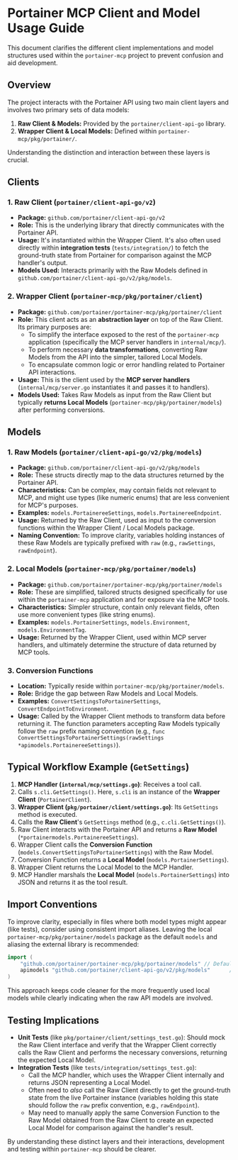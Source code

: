 # Portainer MCP Client and Model Usage Guide

This document clarifies the different client implementations and model structures used within the `portainer-mcp` project to prevent confusion and aid development.

## Overview

The project interacts with the Portainer API using two main client layers and involves two primary sets of data models:

1.  **Raw Client & Models:** Provided by the `portainer/client-api-go` library.
2.  **Wrapper Client & Local Models:** Defined within `portainer-mcp/pkg/portainer/`.

Understanding the distinction and interaction between these layers is crucial.

## Clients

### 1. Raw Client (`portainer/client-api-go/v2`)

*   **Package:** `github.com/portainer/client-api-go/v2`
*   **Role:** This is the underlying library that directly communicates with the Portainer API.
*   **Usage:** It's instantiated within the Wrapper Client. It's also often used directly within **integration tests** (`tests/integration/`) to fetch the ground-truth state from Portainer for comparison against the MCP handler's output.
*   **Models Used:** Interacts primarily with the Raw Models defined in `github.com/portainer/client-api-go/v2/pkg/models`.

### 2. Wrapper Client (`portainer-mcp/pkg/portainer/client`)

*   **Package:** `github.com/portainer/portainer-mcp/pkg/portainer/client`
*   **Role:** This client acts as an **abstraction layer** on top of the Raw Client. Its primary purposes are:
    *   To simplify the interface exposed to the rest of the `portainer-mcp` application (specifically the MCP server handlers in `internal/mcp/`).
    *   To perform necessary **data transformations**, converting Raw Models from the API into the simpler, tailored Local Models.
    *   To encapsulate common logic or error handling related to Portainer API interactions.
*   **Usage:** This is the client used by the **MCP server handlers** (`internal/mcp/server.go` instantiates it and passes it to handlers).
*   **Models Used:** Takes Raw Models as input from the Raw Client but typically **returns Local Models** (`portainer-mcp/pkg/portainer/models`) after performing conversions.

## Models

### 1. Raw Models (`portainer/client-api-go/v2/pkg/models`)

*   **Package:** `github.com/portainer/client-api-go/v2/pkg/models`
*   **Role:** These structs directly map to the data structures returned by the Portainer API.
*   **Characteristics:** Can be complex, may contain fields not relevant to MCP, and might use types (like numeric enums) that are less convenient for MCP's purposes.
*   **Examples:** `models.PortainereeSettings`, `models.PortainereeEndpoint`.
*   **Usage:** Returned by the Raw Client, used as input to the conversion functions within the Wrapper Client / Local Models package.
*   **Naming Convention:** To improve clarity, variables holding instances of these Raw Models are typically prefixed with `raw` (e.g., `rawSettings`, `rawEndpoint`).

### 2. Local Models (`portainer-mcp/pkg/portainer/models`)

*   **Package:** `github.com/portainer/portainer-mcp/pkg/portainer/models`
*   **Role:** These are simplified, tailored structs designed specifically for use within the `portainer-mcp` application and for exposure via the MCP tools.
*   **Characteristics:** Simpler structure, contain only relevant fields, often use more convenient types (like string enums).
*   **Examples:** `models.PortainerSettings`, `models.Environment`, `models.EnvironmentTag`.
*   **Usage:** Returned by the Wrapper Client, used within MCP server handlers, and ultimately determine the structure of data returned by MCP tools.

### 3. Conversion Functions

*   **Location:** Typically reside within `portainer-mcp/pkg/portainer/models`.
*   **Role:** Bridge the gap between Raw Models and Local Models.
*   **Examples:** `ConvertSettingsToPortainerSettings`, `ConvertEndpointToEnvironment`.
*   **Usage:** Called by the Wrapper Client methods to transform data before returning it. The function parameters accepting Raw Models typically follow the `raw` prefix naming convention (e.g., `func ConvertSettingsToPortainerSettings(rawSettings *apimodels.PortainereeSettings)`).

## Typical Workflow Example (`GetSettings`)

1.  **MCP Handler (`internal/mcp/settings.go`)**: Receives a tool call.
2.  Calls `s.cli.GetSettings()`. Here, `s.cli` is an instance of the **Wrapper Client** (`PortainerClient`).
3.  **Wrapper Client (`pkg/portainer/client/settings.go`)**: Its `GetSettings` method is executed.
4.  Calls the **Raw Client**'s `GetSettings` method (e.g., `c.cli.GetSettings()`).
5.  Raw Client interacts with the Portainer API and returns a **Raw Model** (`*portainermodels.PortainereeSettings`).
6.  Wrapper Client calls the **Conversion Function** (`models.ConvertSettingsToPortainerSettings`) with the Raw Model.
7.  Conversion Function returns a **Local Model** (`models.PortainerSettings`).
8.  Wrapper Client returns the Local Model to the MCP Handler.
9.  MCP Handler marshals the **Local Model** (`models.PortainerSettings`) into JSON and returns it as the tool result.

## Import Conventions

To improve clarity, especially in files where both model types might appear (like tests), consider using consistent import aliases. Leaving the local `portainer-mcp/pkg/portainer/models` package as the default `models` and aliasing the external library is recommended:

```go
import (
    "github.com/portainer/portainer-mcp/pkg/portainer/models" // Default: models (Local MCP Models)
    apimodels "github.com/portainer/client-api-go/v2/pkg/models"      // Alias: apimodels (Raw Client-API-Go Models)
)
```

This approach keeps code cleaner for the more frequently used local models while clearly indicating when the raw API models are involved.

## Testing Implications

*   **Unit Tests** (like `pkg/portainer/client/settings_test.go`): Should mock the Raw Client interface and verify that the Wrapper Client correctly calls the Raw Client and performs the necessary conversions, returning the expected Local Model.
*   **Integration Tests** (like `tests/integration/settings_test.go`): 
    *   Call the MCP handler, which uses the Wrapper Client internally and returns JSON representing a Local Model.
    *   Often need to *also* call the Raw Client directly to get the ground-truth state from the live Portainer instance (variables holding this state should follow the `raw` prefix convention, e.g., `rawEndpoint`).
    *   May need to manually apply the same Conversion Function to the Raw Model obtained from the Raw Client to create an expected Local Model for comparison against the handler's result.

By understanding these distinct layers and their interactions, development and testing within `portainer-mcp` should be clearer. 